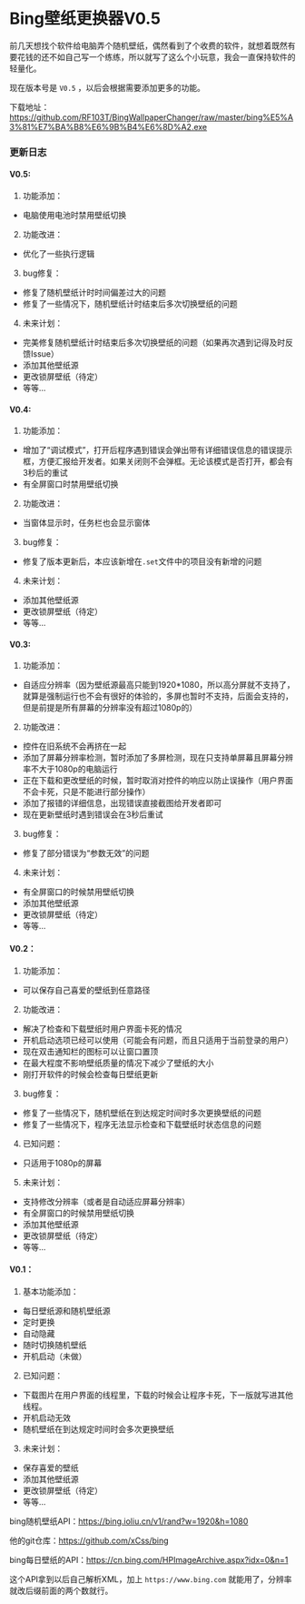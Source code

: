 # Bing壁纸更换器V0.5

前几天想找个软件给电脑弄个随机壁纸，偶然看到了个收费的软件，就想着既然有要花钱的还不如自己写一个练练，所以就写了这么个小玩意，我会一直保持软件的轻量化。

现在版本号是 `V0.5` ，以后会根据需要添加更多的功能。

下载地址：https://github.com/RF103T/BingWallpaperChanger/raw/master/bing%E5%A3%81%E7%BA%B8%E6%9B%B4%E6%8D%A2.exe

### 更新日志

#### V0.5:
1. 功能添加：
 + 电脑使用电池时禁用壁纸切换
2. 功能改进：
 + 优化了一些执行逻辑
3. bug修复：
 + 修复了随机壁纸计时时间偏差过大的问题
 + 修复了一些情况下，随机壁纸计时结束后多次切换壁纸的问题
4. 未来计划：
 + 完美修复随机壁纸计时结束后多次切换壁纸的问题（如果再次遇到记得及时反馈Issue）
 + 添加其他壁纸源
 + 更改锁屏壁纸（待定）
 + 等等...

#### V0.4:
1. 功能添加：
 + 增加了“调试模式”，打开后程序遇到错误会弹出带有详细错误信息的错误提示框，方便汇报给开发者。如果关闭则不会弹框。无论该模式是否打开，都会有3秒后的重试
 + 有全屏窗口时禁用壁纸切换
2. 功能改进：
 + 当窗体显示时，任务栏也会显示窗体
3. bug修复：
 + 修复了版本更新后，本应该新增在`.set`文件中的项目没有新增的问题
4. 未来计划：
 + 添加其他壁纸源
 + 更改锁屏壁纸（待定）
 + 等等...

#### V0.3:
1. 功能添加：
 + 自适应分辨率（因为壁纸源最高只能到1920*1080，所以高分屏就不支持了，就算是强制运行也不会有很好的体验的，多屏也暂时不支持，后面会支持的，但是前提是所有屏幕的分辨率没有超过1080p的）
2. 功能改进：
 + 控件在旧系统不会再挤在一起
 + 添加了屏幕分辨率检测，暂时添加了多屏检测，现在只支持单屏幕且屏幕分辨率不大于1080p的电脑运行
 + 正在下载和更改壁纸的时候，暂时取消对控件的响应以防止误操作（用户界面不会卡死，只是不能进行部分操作）
 + 添加了报错的详细信息，出现错误直接截图给开发者即可
 + 现在更新壁纸时遇到错误会在3秒后重试
3. bug修复：
 + 修复了部分错误为“参数无效”的问题
4. 未来计划：
 + 有全屏窗口的时候禁用壁纸切换
 + 添加其他壁纸源
 + 更改锁屏壁纸（待定）
 + 等等...

#### V0.2：
1. 功能添加：
 + 可以保存自己喜爱的壁纸到任意路径
2. 功能改进：
 + 解决了检查和下载壁纸时用户界面卡死的情况
 + 开机启动选项已经可以使用（可能会有问题，而且只适用于当前登录的用户）
 + 现在双击通知栏的图标可以让窗口置顶
 + 在最大程度不影响壁纸质量的情况下减少了壁纸的大小
 + 刚打开软件的时候会检查每日壁纸更新
3. bug修复：
 + 修复了一些情况下，随机壁纸在到达规定时间时多次更换壁纸的问题
 + 修复了一些情况下，程序无法显示检查和下载壁纸时状态信息的问题
4. 已知问题：
 + 只适用于1080p的屏幕
5. 未来计划：
 + 支持修改分辨率（或者是自动适应屏幕分辨率）
 + 有全屏窗口的时候禁用壁纸切换
 + 添加其他壁纸源
 + 更改锁屏壁纸（待定）
 + 等等...

#### V0.1：
1. 基本功能添加：
 + 每日壁纸源和随机壁纸源
 + 定时更换
 + 自动隐藏
 + 随时切换随机壁纸
 + 开机启动（未做）
2. 已知问题：
 + 下载图片在用户界面的线程里，下载的时候会让程序卡死，下一版就写进其他线程。
 + 开机启动无效
 + 随机壁纸在到达规定时间时会多次更换壁纸
3. 未来计划：
 + 保存喜爱的壁纸
 + 添加其他壁纸源
 + 更改锁屏壁纸（待定）
 + 等等...



bing随机壁纸API：https://bing.ioliu.cn/v1/rand?w=1920&h=1080

他的git仓库：https://github.com/xCss/bing

bing每日壁纸的API：https://cn.bing.com/HPImageArchive.aspx?idx=0&n=1

这个API拿到以后自己解析XML，加上 `https://www.bing.com` 就能用了，分辨率就改后缀前面的两个数就行。
